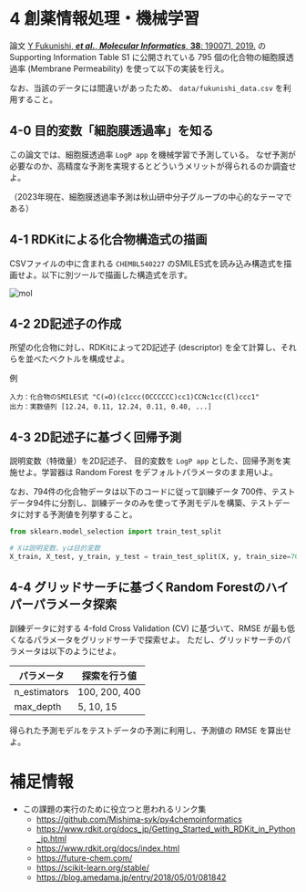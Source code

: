 # 4 創薬情報処理・機械学習

論文 [Y Fukunishi, ***et al.***, ***Molecular Informatics***, **38**: 190071, 2019.](https://doi.org/10.1002/minf.201900071) の Supporting Information Table S1 に公開されている 795 個の化合物の細胞膜透過率 (Membrane Permeability) を使って以下の実装を行え。

なお、当該のデータには間違いがあったため、 `data/fukunishi_data.csv` を利用すること。

## 4-0 目的変数「細胞膜透過率」を知る
この論文では、細胞膜透過率 `LogP app` を機械学習で予測している。
なぜ予測が必要なのか、高精度な予測を実現するとどういうメリットが得られるのか調査せよ。

（2023年現在、細胞膜透過率予測は秋山研中分子グループの中心的なテーマである）

## 4-1 RDKitによる化合物構造式の描画

CSVファイルの中に含まれる `CHEMBL540227` のSMILES式を読み込み構造式を描画せよ。以下に別ツールで描画した構造式を示す。

![mol](https://user-images.githubusercontent.com/6902135/229276218-2581661d-cc33-4a49-b568-dde076cec897.svg)

## 4-2 2D記述子の作成

所望の化合物に対し、RDKitによって2D記述子 (descriptor) を全て計算し、それらを並べたベクトルを構成せよ。

例
```
入力：化合物のSMILES式 "C(=O)(c1ccc(OCCCCCC)cc1)CCNc1cc(Cl)ccc1"
出力：実数値列 [12.24, 0.11, 12.24, 0.11, 0.40, ...]
```

## 4-3 2D記述子に基づく回帰予測

説明変数（特徴量）を2D記述子、 目的変数を `LogP app` とした、回帰予測を実施せよ。学習器は Random Forest をデフォルトパラメータのまま用いよ。

なお、794件の化合物データは以下のコードに従って訓練データ 700件、テストデータ94件に分割し、訓練データのみを使って予測モデルを構築、テストデータに対する予測値を列挙すること。

```py
from sklearn.model_selection import train_test_split

# Xは説明変数、yは目的変数
X_train, X_test, y_train, y_test = train_test_split(X, y, train_size=700, random_state=0)
```

## 4-4 グリッドサーチに基づくRandom Forestのハイパーパラメータ探索
訓練データに対する 4-fold Cross Validation (CV) に基づいて、RMSE が最も低くなるパラメータをグリッドサーチで探索せよ。
ただし、グリッドサーチのパラメータは以下のようにせよ。

| パラメータ | 探索を行う値 |
|------|------|
| n_estimators | 100, 200, 400 |
| max_depth | 5, 10, 15 |

得られた予測モデルをテストデータの予測に利用し、予測値の RMSE を算出せよ。

# 補足情報

- この課題の実行のために役立つと思われるリンク集
  - https://github.com/Mishima-syk/py4chemoinformatics
  - https://www.rdkit.org/docs_jp/Getting_Started_with_RDKit_in_Python_jp.html
  - https://www.rdkit.org/docs/index.html
  - https://future-chem.com/
  - https://scikit-learn.org/stable/
  - https://blog.amedama.jp/entry/2018/05/01/081842